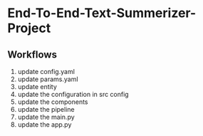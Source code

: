 # End-To-End-Text-Summerizer-Project

## Workflows

1. update config.yaml
2. update params.yaml
3. update entity
4. update the configuration in src config
5. update the components
6. update the pipeline
7. update the main.py
8. update the app.py